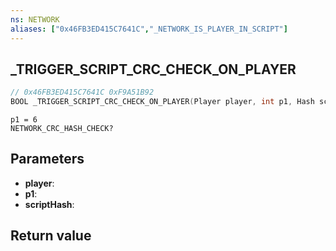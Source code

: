 ```yaml
---
ns: NETWORK
aliases: ["0x46FB3ED415C7641C","_NETWORK_IS_PLAYER_IN_SCRIPT"]
---
```

## _TRIGGER_SCRIPT_CRC_CHECK_ON_PLAYER

```c
// 0x46FB3ED415C7641C 0xF9A51B92
BOOL _TRIGGER_SCRIPT_CRC_CHECK_ON_PLAYER(Player player, int p1, Hash scriptHash);
```

```
p1 = 6  
NETWORK_CRC_HASH_CHECK?  
```

## Parameters
* **player**: 
* **p1**: 
* **scriptHash**: 

## Return value
